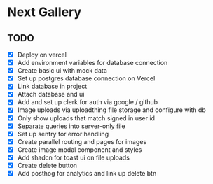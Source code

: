 # Next Gallery

## TODO

- [x] Deploy on vercel
- [x] Add environment variables for database connection
- [x] Create basic ui with mock data
- [x] Set up postgres database connection on Vercel
- [x] Link database in project
- [x] Attach database and ui
- [x] Add and set up clerk for auth via google / github
- [x] Image uploads via uploadthing file storage and configure with db
- [x] Only show uploads that match signed in user id
- [x] Separate queries into server-only file
- [x] Set up sentry for error handling
- [x] Create parallel routing and pages for images
- [x] Create image modal component and styles
- [x] Add shadcn for toast ui on file uploads
- [x] Create delete button
- [x] Add posthog for analytics and link up delete btn
